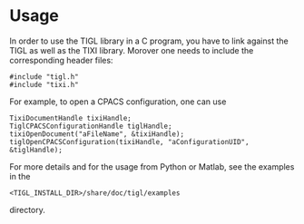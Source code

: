 Usage
=====

In order to use the TIGL library in a C program, you have to link against the TIGL as well as the TIXI library. Morover one needs to include the corresponding header files:

    #include "tigl.h" 
    #include "tixi.h"

For example, to open a CPACS configuration, one can use

    TixiDocumentHandle tixiHandle;
    TiglCPACSConfigurationHandle tiglHandle;
    tixiOpenDocument("aFileName", &tixiHandle);
    tiglOpenCPACSConfiguration(tixiHandle, "aConfigurationUID", &tiglHandle);

For more details and for the usage from Python or Matlab, see the examples in the

    <TIGL_INSTALL_DIR>/share/doc/tigl/examples

directory.

